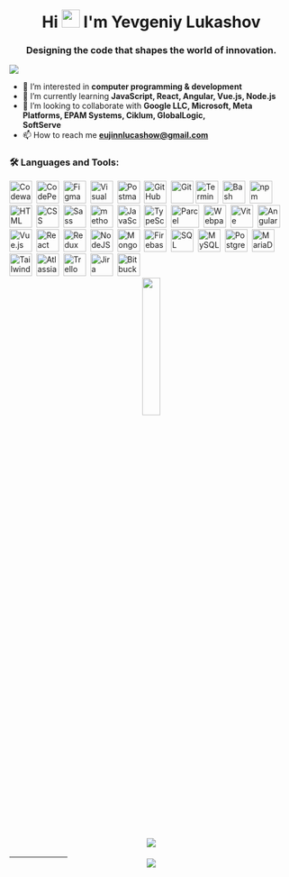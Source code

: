 <h1 align="center">Hi <img src="https://raw.githubusercontent.com/MartinHeinz/MartinHeinz/master/wave.gif"  width="32px"> I'm Yevgeniy Lukashov</h1>
<h3 align="center">Designing the code that shapes the world of innovation.</h3>
<img src="https://github.com/yevhenii-lukashov/yevhenii-lukashov/blob/main/section-hero.png">
  
- 👀 I’m interested in **computer programming & development**
- 🌱 I’m currently learning **JavaScript, React, Angular, Vue.js, Node.js**
- 💞️ I’m looking to collaborate with **Google LLC, Microsoft, Meta Platforms, EPAM Systems, Ciklum, GlobalLogic, 	
SoftServe**
- 📫 How to reach me **eujinnlucashow@gmail.com**

### :hammer_and_wrench: Languages and Tools:

<div>
  <img src="https://github.com/yevhenii-lukashov/yevhenii-lukashov/blob/main/img/codewars-original.svg" title="Codewars" alt="Codewars" width="40" height="40"/>&nbsp;
  <img src="https://github.com/yevhenii-lukashov/yevhenii-lukashov/blob/main/img/codepen-plain.svg" title="CodePen" alt="CodePen" width="40" height="40"/>&nbsp;  
  <img src="https://github.com/yevhenii-lukashov/yevhenii-lukashov/blob/main/img/figma-original.svg" title="Figma" alt="Figma" width="40" height="40"/>&nbsp;
  <img src="https://github.com/yevhenii-lukashov/yevhenii-lukashov/blob/main/img/vscode-original.svg" title="Visual Studio Code" alt="Visual Studio Code" width="40" height="40"/>&nbsp;
  <img src="https://github.com/yevhenii-lukashov/yevhenii-lukashov/blob/main/img/postman.svg" title="Postman" alt="Postman" width="40" height="40"/>&nbsp;
  <img src="https://github.com/yevhenii-lukashov/yevhenii-lukashov/blob/main/img/github-original.svg" title="GitHub" alt="GitHub" width="40" height="40"/>&nbsp;
  <img src="https://github.com/yevhenii-lukashov/yevhenii-lukashov/blob/main/img/git-original.svg" title="Git" **alt="Git" width="40" height="40"/>  
  <img src="https://github.com/yevhenii-lukashov/yevhenii-lukashov/blob/main/img/terminal.png" title="Terminal" alt="Terminal" width="40" height="40"/>&nbsp;
  <img src="https://github.com/yevhenii-lukashov/yevhenii-lukashov/blob/main/img/bash-original.svg" title="Bash" alt="Bash" width="40" height="40"/>&nbsp;
  <img src="https://github.com/yevhenii-lukashov/yevhenii-lukashov/blob/main/img/Npm.svg" title="npm" alt="npm" width="40" height="40"/>&nbsp;    
  <img src="https://github.com/yevhenii-lukashov/yevhenii-lukashov/blob/main/img/html5-original.svg" title="HTML5" alt="HTML" width="40" height="40"/>&nbsp;
  <img src="https://github.com/yevhenii-lukashov/yevhenii-lukashov/blob/main/img/css3-original.svg" title="CSS3" alt="CSS" width="40" height="40"/>&nbsp;
  <img src="https://github.com/yevhenii-lukashov/yevhenii-lukashov/blob/main/img/sass-original.svg" title="Sass" alt="Sass" width="40" height="40"/>&nbsp;
  <img src="https://github.com/yevhenii-lukashov/yevhenii-lukashov/blob/main/img/bem-original.svg" title="methodology BEM" alt="methodology BEM" width="40" height="40"/>&nbsp;
  <img src="https://github.com/yevhenii-lukashov/yevhenii-lukashov/blob/main/img/javascript-original.svg" title="JavaScript" alt="JavaScript" width="40" height="40"/>&nbsp;
  <img src="https://github.com/yevhenii-lukashov/yevhenii-lukashov/blob/main/img/Typescript_logo_2020.svg" title="TypeScript" alt="TypeScript" width="40" height="40"/>&nbsp;
  <img src="https://github.com/yevhenii-lukashov/yevhenii-lukashov/blob/main/img/parsel.avif" title="Parcel" alt="Parcel" width="50" height="40"/>&nbsp;
  <img src="https://github.com/yevhenii-lukashov/yevhenii-lukashov/blob/main/img/webpack.svg" title="Webpack" alt="Webpack" width="40" height="40"/>&nbsp;
  <img src="https://github.com/yevhenii-lukashov/yevhenii-lukashov/blob/main/img/vite.svg" title="Vite" alt="Vite" width="40" height="40"/>&nbsp;
    <img src="https://github.com/yevhenii-lukashov/yevhenii-lukashov/blob/main/img/angular.svg" title="Angular" alt="Angular" width="40" height="40"/>&nbsp;
  <img src="https://github.com/yevhenii-lukashov/yevhenii-lukashov/blob/main/img/Vue.js.svg" title="Vue.js" alt="Vue.js" width="40" height="40"/>&nbsp;
  <img src="https://github.com/yevhenii-lukashov/yevhenii-lukashov/blob/main/img/react-original.svg" title="React" alt="React" width="40" height="40"/>&nbsp; 
  <img src="https://github.com/yevhenii-lukashov/yevhenii-lukashov/blob/main/img/redux.svg" title="Redux" alt="Redux" width="40" height="40"/>&nbsp; 
  <img src="https://github.com/yevhenii-lukashov/yevhenii-lukashov/blob/main/img/nodejs-original.svg" title="NodeJS" alt="NodeJS" width="40" height="40"/>&nbsp;    
  <img src="https://github.com/yevhenii-lukashov/yevhenii-lukashov/blob/main/img/mongodb.svg" title="MongoDB" alt="MongoDB" width="40" height="40"/>&nbsp;
  <img src="https://github.com/yevhenii-lukashov/yevhenii-lukashov/blob/main/img/firebase.svg" title="Firebase" alt="Firebase" width="40" height="40"/>&nbsp;  
  <img src="https://github.com/yevhenii-lukashov/yevhenii-lukashov/blob/main/img/sql.svg" title="SQL" alt="SQL" width="40" height="40"/>&nbsp;
  <img src="https://github.com/yevhenii-lukashov/yevhenii-lukashov/blob/main/img/mysql.png" title="MySQL" alt="MySQL" width="40" height="40"/>&nbsp;
  <img src="https://github.com/yevhenii-lukashov/yevhenii-lukashov/blob/main/img/Postgresql.svg" title="PostgreSQL" alt="PostgreSQL" width="40" height="40"/>&nbsp;   
  <img src="https://github.com/yevhenii-lukashov/yevhenii-lukashov/blob/main/img/mariadb.svg" title="MariaDB" alt="MariaDB" width="40" height="40"/>&nbsp;  
  <img src="https://github.com/yevhenii-lukashov/yevhenii-lukashov/blob/main/img/tailwindcss.svg" title="TailwindCSS" alt="TailwindCSS" width="40" height="40"/>&nbsp;
  <img src="https://github.com/yevhenii-lukashov/yevhenii-lukashov/blob/main/img/Atlassian.svg" title="Atlassian" alt="Atlassian" width="40" height="40"/>&nbsp;
  <img src="https://github.com/yevhenii-lukashov/yevhenii-lukashov/blob/main/img/trello.svg" title="Trello" alt="Trello" width="40" height="40"/>&nbsp;
  <img src="https://github.com/yevhenii-lukashov/yevhenii-lukashov/blob/main/img/Jira.svg" title="Jira" alt="Jira" width="40" height="40"/>&nbsp;
  <img src="https://github.com/yevhenii-lukashov/yevhenii-lukashov/blob/main/img/Bitbucket.svg" title="Bitbucket" alt="Bitbucket" width="40" height="40"/>&nbsp;    
</div>

<div align="center">
  <img src="https://github.com/yevhenii-lukashov/yevhenii-lukashov/blob/main/img/deweloper.gif" width ="25%"/> 
  </div>
       ㅤㅤㅤㅤ
    <div align="center">  
  <a href="https://www.codewars.com/users/EuJinnLucaShow"><img src="https://www.codewars.com/users/EuJinnLucaShow/badges/large">
  </div>
   ㅤㅤㅤㅤㅤㅤㅤㅤ
<div align="center">
<a href="https://u8views.com/github/yevhenii-lukashov"><img src="https://u8views.com/api/v1/github/profiles/160718215/views/day-week-month-total-count.svg"></a>
</div>
